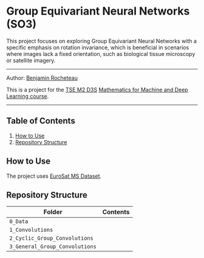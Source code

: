 # Group Equivariant Neural Networks (SO3)

This project focuses on exploring Group Equivariant Neural Networks with a specific emphasis on rotation invariance, which is beneficial in scenarios where images lack a fixed orientation, such as biological tissue microscopy or satellite imagery.

---

Author: [Benjamin Rocheteau](https://github.com/ben-rocheteau)

This is a project for the [TSE M2 D3S](https://www.tse-fr.eu/master-data-science-social-sciences?lang=en) [Mathematics for Machine and Deep Learning course](https://www.tse-fr.eu/sites/default/files/TSE/ecole/doc/syllabi/2022-2023/m2_part_1_s3_d3s_mathematics_of_machine_and_deep_learning_algorithms_sebastien_gadat-1_0.pdf).

---

## Table of Contents

1. [How to Use](#how-to-use)
2. [Repository Structure](#repository-structure)

## How to Use

The project uses [EuroSat MS Dataset](https://github.com/phelber/EuroSAT).

## Repository Structure

Folder | Contents
---|---
`0_Data` | 
`1_Convolutions` | 
`2_Cyclic_Group_Convolutions` |
`3_General_Group_Convolutions` |
